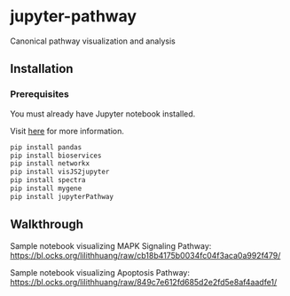 # jupyter-pathway
Canonical pathway visualization and analysis 

## Installation

### Prerequisites

You must already have Jupyter notebook installed. 

Visit [here](http://matplotlib.org/users/installing.html) for more information.

```sh
pip install pandas
pip install bioservices
pip install networkx
pip install visJS2jupyter
pip install spectra
pip install mygene
pip install jupyterPathway
```

## Walkthrough

Sample notebook visualizing MAPK Signaling Pathway: https://bl.ocks.org/lilithhuang/raw/cb18b4175b0034fc04f3aca0a992f479/

Sample notebook visualizing Apoptosis Pathway: https://bl.ocks.org/lilithhuang/raw/849c7e612fd685d2e2fd5e8af4aadfe1/

